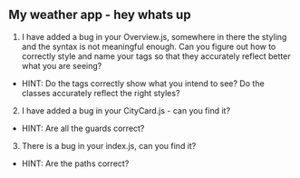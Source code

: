 ## My weather app - hey whats up

 <!-- Task for 3. July -->
1. I have added a bug in your Overview.js, somewhere in there the styling and the syntax is not meaningful enough. Can you figure out how to correctly style and name your tags so that they accurately reflect better what you are seeing?
- HINT: Do the tags correctly show what you intend to see? Do the classes accurately reflect the right styles?
2. I have added a bug in your CityCard.js - can you find it?
- HINT: Are all the guards correct?
3. There is a bug in your index.js, can you find it?
- HINT: Are the paths correct?